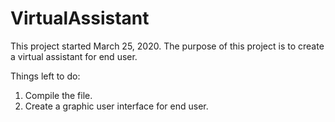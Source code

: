# VirtualAssistant
This project started March 25, 2020. 
The purpose of this project is to create a virtual assistant for end user.

Things left to do:
  1. Compile the file.
  2. Create a graphic user interface for end user.
  
